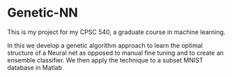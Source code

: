 # Genetic-NN

This is my project for my CPSC 540, a graduate course in machine learning. 

In this we develop a genetic algorithm approach to learn the optimal structure of a Neural net as opposed to manual fine tuning and to create an ensemble classifier. We then apply the technique to a subset MNIST database in Matlab
